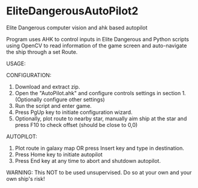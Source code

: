# EliteDangerousAutoPilot2
Elite Dangerous computer vision and ahk based autopilot

Program uses AHK to control inputs in Elite Dangerous and Python scripts using OpenCV
to read information of the game screen and auto-navigate the ship through a set Route.



USAGE:

CONFIGURATION:
1. Download and extract zip.
2. Open the "AutoPilot.ahk" and configure controls settings in section 1. (Optionally configure other settings)
3. Run the script and enter game.
4. Press PgUp key to initiate configuration wizard.
5. Optionally, plot route to nearby star, manually aim ship at the star and press F10 to check offset (should be close to 0,0)

AUTOPILOT:
1. Plot route in galaxy map OR press Insert key and type in destination.
2. Press Home key to initiate autopilot
3. Press End key at any time to abort and shutdown autopilot.

WARNING:
This NOT to be used unsupervised. Do so at your own and your own ship's risk!
